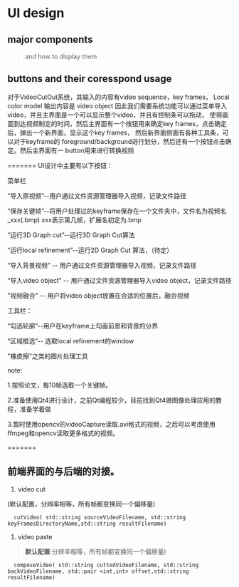 # UI design

## major components

> and how to display them

## buttons and their coresspond usage

对于VideoCutOut系统，其输入的内容有video sequence，key frames， Local color model 输出内容是 video object 因此我们需要系统功能可以通过菜单导入video，并且主界面是一个可以显示整个video，并且有控制条可以拖动， 使得画面到达视频制定的时间，然后主界面有一个按钮用来确定key frames，点击确定后，弹出一个新界面，显示这个key frames， 然后新界面侧面有各种工具条，可以对于keyframe的 foreground/background进行划分，然后还有一个按钮点击确定。然后主界面有一 button用来进行转换视频

=======
UI设计中主要有以下按钮：

菜单栏

“导入原视频”--用户通过文件资源管理器导入视频，记录文件路径

“保存关键帧”--将用户处理过的keyframe保存在一个文件夹中，文件名为视频名_xxx(.bmp) xxx表示第几帧，扩展名初定为.bmp

“运行3D Graph cut”--运行3D Graph Cut算法

“运行local refinement”--运行2D Graph Cut 算法，（待定）

“导入背景视频” -- 用户通过文件资源管理器导入视频，记录文件路径

“导入video object” -- 用户通过文件资源管理器导入video object，记录文件路径

"视频融合" -- 用户将video object放置在合适的位置后，融合视频

工具栏：

“勾选轮廓”--用户在keyframe上勾画前景和背景的分界

“区域框选”-- 选取local refinement的window

"橡皮擦"之类的图片处理工具

note:

1.按照论文，每10帧选取一个关键帧。

2.准备使用Qt4进行设计，之前Qt编程较少，目前找到Qt4做图像处理应用的教程，准备学着做

3.暂时使用opencv的videoCapture读取.avi格式的视频，之后可以考虑使用ffmpeg和opencv读取更多格式的视频。

=======

## 前端界面的与后端的对接。

1. video cut

(默认配置，分辨率相等，所有帧都变换同一个偏移量)

```
  cutVideo( std::string sourceVideoFilename, std::string keyFramesDirectoryName,std::string resultFilename)
```

1. video paste

> **默认配置**:分辨率相等，所有帧都变换同一个偏移量)

```
  composeVideo( std::string cuttedVideoFilename, std::string backVideoFilename, std::pair <int,int> offset,std::string resultFilename)
```
